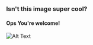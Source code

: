 ### Isn't this image super cool?

#### Ops You're welcome!


![Alt Text](https://64.media.tumblr.com/895e31f04ed862e26d85815adb2b0db4/tumblr_nhki6xnxtG1r6j7rho1_640.gifv)



